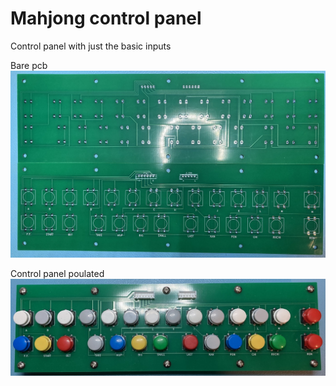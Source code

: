 # Mahjong control panel

Control panel with just the basic inputs

Bare pcb
![Alt text](mahjong_control_panel_bare.jpg?raw=true "Bare pcb img")

Control panel poulated
![Alt text](mahjong_control_panel.jpg?raw=true "Control panel populated img")